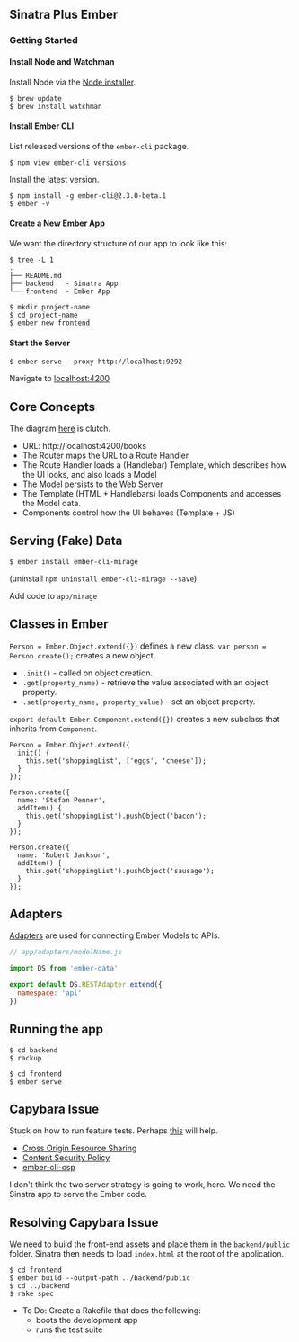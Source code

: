 ## Sinatra Plus Ember

### Getting Started

#### Install Node and Watchman

Install Node via the [Node installer](https://nodejs.org/en/).

```
$ brew update
$ brew install watchman
```

#### Install Ember CLI

List released versions of the `ember-cli` package.

```
$ npm view ember-cli versions
```

Install the latest version.

```
$ npm install -g ember-cli@2.3.0-beta.1
$ ember -v
```

#### Create a New Ember App

We want the directory structure of our app to look like this:

```
$ tree -L 1
.
├── README.md
├── backend   - Sinatra App
└── frontend  - Ember App
```

```
$ mkdir project-name
$ cd project-name
$ ember new frontend
```

#### Start the Server

```
$ ember serve --proxy http://localhost:9292
```

Navigate to [localhost:4200](http://localhost:4200/)

## Core Concepts

The diagram [here](https://guides.emberjs.com/v2.3.0/getting-started/core-concepts/) is clutch.

* URL: http://localhost:4200/books
* The Router maps the URL to a Route Handler
* The Route Handler loads a (Handlebar) Template, which describes how the UI looks, and also loads a Model
* The Model persists to the Web Server
* The Template (HTML + Handlebars) loads Components and accesses the Model data.
* Components control how the UI behaves (Template + JS)

## Serving (Fake) Data

```
$ ember install ember-cli-mirage
```

(uninstall `npm uninstall ember-cli-mirage --save`)

Add code to `app/mirage`

## Classes in Ember

`Person = Ember.Object.extend({})` defines a new class.
`var person = Person.create();` creates a new object.
  * `.init()` - called on object creation.
  * `.get(property_name)` - retrieve the value associated with an object property.
  * `.set(property_name, property_value)` - set an object property.

`export default Ember.Component.extend({})` creates a new subclass that inherits from `Component`.

```
Person = Ember.Object.extend({
  init() {
    this.set('shoppingList', ['eggs', 'cheese']);
  }
});

Person.create({
  name: 'Stefan Penner',
  addItem() {
    this.get('shoppingList').pushObject('bacon');
  }
});

Person.create({
  name: 'Robert Jackson',
  addItem() {
    this.get('shoppingList').pushObject('sausage');
  }
});
```

## Adapters

[Adapters](https://guides.emberjs.com/v2.3.0/models/customizing-adapters/) are used for connecting Ember Models to APIs.

```js
// app/adapters/modelName.js

import DS from 'ember-data'

export default DS.RESTAdapter.extend({
  namespace: 'api'
})
```

## Running the app

```
$ cd backend
$ rackup
```

```
$ cd frontend
$ ember serve
```

## Capybara Issue

Stuck on how to run feature tests. Perhaps [this](https://blog.codeship.com/how-to-write-smoke-tests-for-an-ember-rails-stack/) will help.

* [Cross Origin Resource Sharing](https://developer.mozilla.org/en-US/docs/Web/HTTP/Access_control_CORS)
* [Content Security Policy](https://developer.mozilla.org/en-US/docs/Web/Security/CSP)
* [ember-cli-csp](https://github.com/rwjblue/ember-cli-content-security-policy)

I don't think the two server strategy is going to work, here. We need the Sinatra app to serve the Ember code.

## Resolving Capybara Issue

We need to build the front-end assets and place them in the `backend/public` folder. Sinatra then needs to load `index.html` at the root of the application.

```
$ cd frontend
$ ember build --output-path ../backend/public
$ cd ../backend
$ rake spec
```

* To Do: Create a Rakefile that does the following:
  - boots the development app
  - runs the test suite

